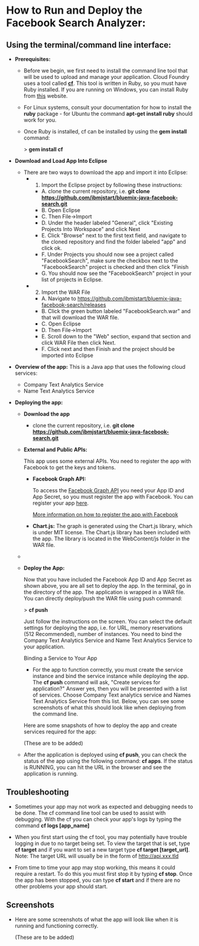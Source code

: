 How to Run and Deploy the Facebook Search Analyzer:
===========================================================================


Using the terminal/command line interface:
------------------------------------------

-   **Prerequisites:**
    -   Before we begin, we first need to install the command line tool that will be used to upload and manage your application. Cloud Foundry uses a tool called [**cf**](https://github.com/cloudfoundry/cf). This tool is written in Ruby, so you must have Ruby installed. If you are running on Windows, you can install Ruby from [this](http://rubyinstaller.org/downloads/) website. 

    -   For Linux systems, consult your documentation for how to install the **ruby** package - for Ubuntu the command **apt-get install ruby** should work for you.

    -   Once Ruby is installed, cf can be installed by using the **gem install** command:
        
        \> **gem install cf**
        
        
-   **Download and Load App Into Eclipse**
    - There are two ways to download the app and import it into Eclipse:
        - 1. Import the Eclipse project by following these instructions:
            - A. clone the current repository, i.e. 
                    **git clone https://github.com/ibmjstart/bluemix-java-facebook-search.git** 
            - B. Open Eclipse
            - C. Then File->Import
            - D. Under the header labeled "General", click "Existing Projects Into Workspace" and click Next
            - E. Click "Browse" next to the first text field, and navigate to the cloned repository and find the folder labeled "app" and click ok.
            - F. Under Projects you should now see a project called "FacebookSearch", make sure the checkbox next to the "FacebookSearch" project is checked and then click "Finish
            - G. You should now see the "FacebookSearch" project in your list of projects in Eclipse.
        
        - 2. Import the WAR File
            - A. Navigate to https://github.com/ibmjstart/bluemix-java-facebook-search/releases
            - B. Click the green button labeled "FacebookSearch.war" and that will download the WAR file.
            - C. Open Eclipse
            - D. Then File->Import
            - E. Scroll down to the "Web" section, expand that section and click WAR File then click Next.
            - F. Click next and then Finish and the project should be imported into Eclipse

-   **Overview of the app:** This is a Java app that uses the following cloud services:
    -   Company Text Analytics Service
    -   Name Text Analytics Service

-   **Deploying the app:**
    -   **Download the app**
        - clone the current repository, i.e. 
            **git clone https://github.com/ibmjstart/bluemix-java-facebook-search.git** 

    -   **External and Public APIs:**

        This app uses some external APIs. You need to register the app with Facebook to get the keys and tokens.

        -   **Facebook Graph API:**

            To access the [Facebook Graph API](https://developers.facebook.com/docs/getting-started/graphapi/) you need your App ID and App Secret, so you must register the app with Facebook. You can register your app [here](https://developers.facebook.com/).

            [More information on how to register the app with Facebook](registerFacebook.md)

        -   **Chart.js:**
            The graph is generated using the Chart.js library, which is under MIT license. The Chart.js library has been included with the app. The library is located in the WebContent/js folder in the WAR file. 

    -

    -   **Deploy the App:**

        Now that you have included the Facebook App ID and App Secret as shown above, you are all set to deploy the app. In the terminal, go in the directory of the app. The application is wrapped in a WAR file. You can directly deploy/push the WAR file using push command:

        \> **cf push**

        Just follow the instructions on the screen. You can select the default settings for deploying the app, i.e. for URL, memory reservations (512 Recommended), number of instances. You need to bind the Company Text Analytics Service and Name Text Analytics Service to your application. 

        Binding a Service to Your App

        -   For the app to function correctly, you must create the service instance and bind the service instance while deploying the app. The **cf push** command will ask, "Create services for application?" Answer yes, then you will be presented with a list of services. Choose Company Text analytics service and Names Text Analytics Service from this list. Below, you can see some screenshots of what this should look like when deploying from the command line.


        Here are some snapshots of how to deploy the app and create services required for the app: 
        
        (These are to be added)


    -   After the application is deployed using **cf push**, you can check the status of the app using the following command: **cf apps**. If the status is RUNNING, you can hit the URL in the browser and see the application is running.


Troubleshooting
-----------------------------------
-   Sometimes your app may not work as expected and debugging needs to be done. The cf command line tool can be used to assist with debugging. With the cf you can check your app's logs by typing the command **cf logs [app_name]** 

-   When you first start using the cf tool, you may potentially have trouble logging in due to no target being set. To view the target that is set, type **cf target** and if you want to set a new target type **cf target [target_url]**. Note: The target URL will usually be in the form of http://api.xxx.tld

-   From time to time your app may stop working, this means it could require a restart. To do this you must first stop it by typing **cf stop**. Once the app has been stopped, you can type **cf start** and if there are no other problems your app should start. 


Screenshots
------------------------------------
-   Here are some screenshots of what the app will look like when it is running and functioning correctly. 

    (These are to be added)
